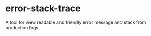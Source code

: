 # error-stack-trace
A tool for view readable and friendly error message and stack from production logs
